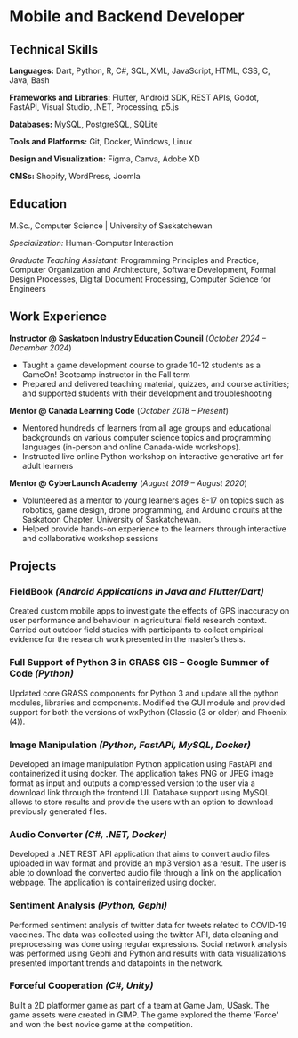 # Mobile and Backend Developer

## Technical Skills
**Languages:** Dart, Python, R, C#, SQL, XML, JavaScript, HTML, CSS, C, Java, Bash

**Frameworks and Libraries:**  Flutter, Android SDK, REST APIs, Godot, FastAPI, Visual Studio, .NET, Processing, p5.js

**Databases:** MySQL, PostgreSQL, SQLite

**Tools and Platforms:** Git, Docker, Windows, Linux

**Design and Visualization:** Figma, Canva, Adobe XD

**CMSs:** Shopify, WordPress, Joomla

## Education
M.Sc., Computer Science | University of Saskatchewan

_Specialization:_ Human-Computer Interaction

_Graduate Teaching Assistant:_ Programming Principles and Practice, Computer Organization and Architecture, Software Development, Formal Design Processes, Digital Document Processing, Computer Science for Engineers

## Work Experience
**Instructor @ Saskatoon Industry Education Council** (_October 2024 – December 2024_)
- Taught a game development course to grade 10-12 students as a GameOn! Bootcamp instructor in the Fall term
- Prepared and delivered teaching material, quizzes, and course activities; and supported students with their development and troubleshooting

**Mentor @ Canada Learning Code** (_October 2018 – Present_)
- Mentored hundreds of learners from all age groups and educational backgrounds on various computer science topics and programming languages (in-person and online Canada-wide workshops).
- Instructed live online Python workshop on interactive generative art for adult learners

**Mentor @ CyberLaunch Academy** (_August 2019 – August 2020_)
- Volunteered as a mentor to young learners ages 8-17 on topics such as robotics, game design, drone programming, and Arduino circuits at the Saskatoon Chapter, University of Saskatchewan.
- Helped provide hands-on experience to the learners through interactive and collaborative workshop sessions


## Projects
### FieldBook _(Android Applications in Java and Flutter/Dart)_

Created custom mobile apps to investigate the effects of GPS inaccuracy on user performance and behaviour in agricultural field research context. Carried out outdoor field studies with participants to collect empirical evidence for the research work presented in the master’s thesis.

### Full Support of Python 3 in GRASS GIS – Google Summer of Code _(Python)_

Updated core GRASS components for Python 3 and update all the python modules, libraries and components. Modified the GUI module and provided support for both the versions of wxPython (Classic (3 or older) and Phoenix (4)).

### Image Manipulation _(Python, FastAPI, MySQL, Docker)_

Developed an image manipulation Python application using FastAPI and containerized it using docker. The application takes PNG or JPEG image format as input and outputs a compressed version to the user via a download link through the frontend UI. Database support using MySQL allows to store results and provide the users with an option to download previously generated files.

### Audio Converter _(C#, .NET, Docker)_

Developed a .NET REST API application that aims to convert audio files uploaded in wav format and provide an mp3 version as a result.  The user is able to download the converted audio file through a link on the application webpage. The application is containerized using docker.

### Sentiment Analysis _(Python, Gephi)_

Performed sentiment analysis of twitter data for tweets related to COVID-19 vaccines. The data was collected using the twitter API, data cleaning and preprocessing was done using regular expressions. Social network analysis was performed using Gephi and Python and results with data visualizations presented important trends and datapoints in the network.

### Forceful Cooperation _(C#, Unity)_

Built a 2D platformer game as part of a team at Game Jam, USask. The game assets were created in GIMP. The game explored the theme ‘Force’ and won the best novice game at the competition.
